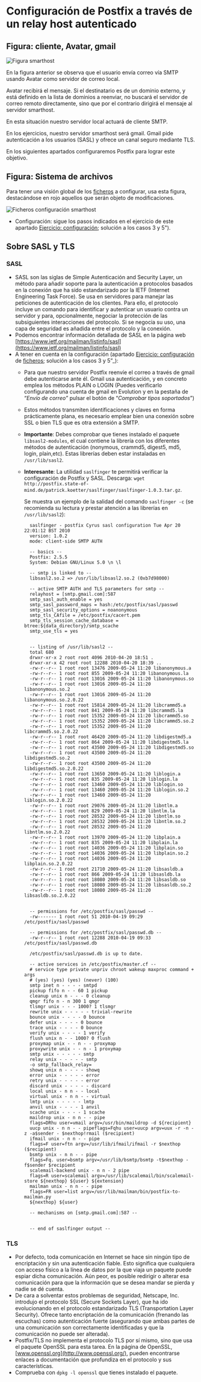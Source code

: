 # Configuración de Postfix a través de un relay host autenticado

## Figura: cliente, Avatar, gmail

![Figura smarthost](../img/Smarthost.jpeg "Figura smarthost")  

En la figura anterior se observa que el usuario envía correo vía SMTP usando Avatar como servidor de correo local.

Avatar recibirá el mensaje. Si el destinatario es de un dominio externo, y está definido en la lista de dominios a reenviar, no buscará el servidor de correo remoto directamente, sino que por el contrario dirigirá el mensaje al servidor smarthost.

En esta situación nuestro servidor local actuará de cliente SMTP.

En los ejercicios, nuestro servidor smarthost será gmail. Gmail pide autenticación a los usuarios (SASL) y ofrece un canal seguro mediante TLS.

En los siguientes apartados configuraremos Postfix para lograr este objetivo.

## Figura: Sistema de archivos

Para tener una visión global de los [ficheros](../doc/Ficheros.md) a configurar, usa esta figura, destacándose en rojo aquellos que serán objeto de modificaciones.

![Ficheros configuración smarthost](../img/FicherosSmarthost.jpeg "Ficheros configuración smarthost")  


* Configuración: sigue los pasos indicados en el ejercicio de este apartado [Ejercicio: configuración](../doc/Ejercicio_Configuracion.md); solución a los casos 3 y 5").
    
## Sobre SASL y TLS

### SASL
    
* SASL son las siglas de Simple Autenticación and Security Layer, un método para añadir soporte para la autenticación a protocolos basados en la conexión que ha sido estandarizado por la IETF (Internet Engineering Task Force). Se usa en servidores para manejar las peticiones de autenticación de los clientes. Para ello, el protocolo incluye un comando para identificar y autenticar un usuario contra un servidor y para, opcionalmente, negociar la protección de las subsiguientes interacciones del protocolo. Si se negocia su uso, una capa de seguridad es añadida entre el protocolo y la conexión.  
* Podemos encontrar información detallada de SASL en la página web [https://www.ietf.org/mailman/listinfo/sasl](https://www.ietf.org/mailman/listinfo/sasl)  
* A tener en cuenta en la configuración (apartado [Ejercicio: configuración](../doc/Ejercicio_Configuracion.md) de [ficheros](../doc/Ficheros.md); solución a los casos 3 y 5”_):
    * Para que nuestro servidor Postfix reenvíe el correo a través de gmail debe autenticarse ante él. Gmail usa autenticación, y en concreto emplea los métodos PLAIN o LOGIN (Puedes verificarlo configurando una cuenta de gmail en Evolution y en la pestaña de “_Envío de correo”_ pulsar el botón de “_Comprobar tipos soportados_”)
    * Estos métodos transmiten identificaciones y claves en forma prácticamente plana, es necesario emplear bien una conexión sobre SSL o bien TLS que es otra extensión a SMTP.
    * **Importante**: Debes comprobar que tienes instalado el paquete `libsasl2-modules`, el cual contiene la librería con los diferentes métodos de autenticación (nonymous, crammd5, digest5, md5, login, plain,etc). Estas librerías deben estar instaladas en `/usr/lib/sasl2`.
    * **Interesante**: La utilidad `saslfinger` te permitirá verificar la configuración de Postfix y SASL. Descarga: `wget http://postfix.state-of-mind.de/patrick.koetter/saslfinger/saslfinger-1.0.3.tar.gz`.

        Se muestra un ejemplo de la salidad del comando `saslfinger -c` (se recomienda su lectura y prestar atención a las librerías en `/usr/lib/sasl2`):
            
            saslfinger - postfix Cyrus sasl configuration Tue Apr 20 22:01:12 BST 2010  
            version: 1.0.2  
            mode: client-side SMTP AUTH  
              
            -- basics --  
            Postfix: 2.5.5  
            System: Debian GNU/Linux 5.0 \n \l  
              
            -- smtp is linked to --  
            libsasl2.so.2 => /usr/lib/libsasl2.so.2 (0xb7d98000)  
              
            -- active SMTP AUTH and TLS parameters for smtp --  
            relayhost = [smtp.gmail.com]:587  
            smtp_sasl_auth_enable = yes  
            smtp_sasl_password_maps = hash:/etc/postfix/sasl/passwd  
            smtp_sasl_security_options = noanonymous  
            smtp_tls_CAfile = /etc/postfix/cacert.pem  
            smtp_tls_session_cache_database = btree:${data_directory}/smtp_scache  
            smtp_use_tls = yes  
              
              
            -- listing of /usr/lib/sasl2 --  
            total 680  
            drwxr-xr-x 2 root root 4096 2010-04-20 18:51 .  
            drwxr-xr-x 42 root root 12288 2010-04-20 18:39 ..  
            -rw-r--r-- 1 root root 13476 2009-05-24 11:20 libanonymous.a  
            -rw-r--r-- 1 root root 855 2009-05-24 11:20 libanonymous.la  
            -rw-r--r-- 1 root root 13016 2009-05-24 11:20 libanonymous.so  
            -rw-r--r-- 1 root root 13016 2009-05-24 11:20 libanonymous.so.2  
            -rw-r--r-- 1 root root 13016 2009-05-24 11:20 libanonymous.so.2.0.22  
            -rw-r--r-- 1 root root 15814 2009-05-24 11:20 libcrammd5.a  
            -rw-r--r-- 1 root root 841 2009-05-24 11:20 libcrammd5.la  
            -rw-r--r-- 1 root root 15352 2009-05-24 11:20 libcrammd5.so  
            -rw-r--r-- 1 root root 15352 2009-05-24 11:20 libcrammd5.so.2  
            -rw-r--r-- 1 root root 15352 2009-05-24 11:20 libcrammd5.so.2.0.22  
            -rw-r--r-- 1 root root 46420 2009-05-24 11:20 libdigestmd5.a  
            -rw-r--r-- 1 root root 864 2009-05-24 11:20 libdigestmd5.la  
            -rw-r--r-- 1 root root 43500 2009-05-24 11:20 libdigestmd5.so  
            -rw-r--r-- 1 root root 43500 2009-05-24 11:20 libdigestmd5.so.2  
            -rw-r--r-- 1 root root 43500 2009-05-24 11:20 libdigestmd5.so.2.0.22  
            -rw-r--r-- 1 root root 13650 2009-05-24 11:20 liblogin.a  
            -rw-r--r-- 1 root root 835 2009-05-24 11:20 liblogin.la  
            -rw-r--r-- 1 root root 13460 2009-05-24 11:20 liblogin.so  
            -rw-r--r-- 1 root root 13460 2009-05-24 11:20 liblogin.so.2  
            -rw-r--r-- 1 root root 13460 2009-05-24 11:20 liblogin.so.2.0.22  
            -rw-r--r-- 1 root root 29076 2009-05-24 11:20 libntlm.a  
            -rw-r--r-- 1 root root 829 2009-05-24 11:20 libntlm.la  
            -rw-r--r-- 1 root root 28532 2009-05-24 11:20 libntlm.so  
            -rw-r--r-- 1 root root 28532 2009-05-24 11:20 libntlm.so.2  
            -rw-r--r-- 1 root root 28532 2009-05-24 11:20 libntlm.so.2.0.22  
            -rw-r--r-- 1 root root 13970 2009-05-24 11:20 libplain.a  
            -rw-r--r-- 1 root root 835 2009-05-24 11:20 libplain.la  
            -rw-r--r-- 1 root root 14036 2009-05-24 11:20 libplain.so  
            -rw-r--r-- 1 root root 14036 2009-05-24 11:20 libplain.so.2  
            -rw-r--r-- 1 root root 14036 2009-05-24 11:20 libplain.so.2.0.22  
            -rw-r--r-- 1 root root 21710 2009-05-24 11:20 libsasldb.a  
            -rw-r--r-- 1 root root 866 2009-05-24 11:20 libsasldb.la  
            -rw-r--r-- 1 root root 18080 2009-05-24 11:20 libsasldb.so  
            -rw-r--r-- 1 root root 18080 2009-05-24 11:20 libsasldb.so.2  
            -rw-r--r-- 1 root root 18080 2009-05-24 11:20 libsasldb.so.2.0.22  
              
              
            -- permissions for /etc/postfix/sasl/passwd --  
            -rw------- 1 root root 51 2010-04-19 09:29 /etc/postfix/sasl/passwd  
              
            -- permissions for /etc/postfix/sasl/passwd.db --  
            -rw-r--r-- 1 root root 12288 2010-04-19 09:33 /etc/postfix/sasl/passwd.db  
          
            /etc/postfix/sasl/passwd.db is up to date.  
              
            -- active services in /etc/postfix/master.cf --  
            # service type private unpriv chroot wakeup maxproc command + args  
            # (yes) (yes) (yes) (never) (100)  
            smtp inet n - - - - smtpd  
            pickup fifo n - - 60 1 pickup  
            cleanup unix n - - - 0 cleanup  
            qmgr fifo n - n 300 1 qmgr  
            tlsmgr unix - - - 1000? 1 tlsmgr  
            rewrite unix - - - - - trivial-rewrite  
            bounce unix - - - - 0 bounce  
            defer unix - - - - 0 bounce  
            trace unix - - - - 0 bounce  
            verify unix - - - - 1 verify  
            flush unix n - - 1000? 0 flush  
            proxymap unix - - n - - proxymap  
            proxywrite unix - - n - 1 proxymap  
            smtp unix - - - - - smtp  
            relay unix - - - - - smtp  
            -o smtp_fallback_relay=  
            showq unix n - - - - showq  
            error unix - - - - - error  
            retry unix - - - - - error  
            discard unix - - - - - discard  
            local unix - n n - - local  
            virtual unix - n n - - virtual  
            lmtp unix - - - - - lmtp  
            anvil unix - - - - 1 anvil  
            scache unix - - - - 1 scache  
            maildrop unix - n n - - pipe  
            flags=DRhu user=vmail argv=/usr/bin/maildrop -d ${recipient}  
            uucp unix - n n - - pipeflags=Fqhu user=uucp argv=uux -r -n -z -a$sender - $nexthop!rmail ($recipient)  
            ifmail unix - n n - - pipe  
            flags=F user=ftn argv=/usr/lib/ifmail/ifmail -r $nexthop ($recipient)  
            bsmtp unix - n n - - pipe  
            flags=Fq. user=bsmtp argv=/usr/lib/bsmtp/bsmtp -t$nexthop -f$sender $recipient  
            scalemail-backend unix - n n - 2 pipe  
            flags=R user=scalemail argv=/usr/lib/scalemail/bin/scalemail-store ${nexthop} ${user} ${extension}  
            mailman unix - n n - - pipe  
            flags=FR user=list argv=/usr/lib/mailman/bin/postfix-to-mailman.py  
            ${nexthop} ${user}  
              
            -- mechanisms on [smtp.gmail.com]:587 --  
              
              
            -- end of saslfinger output --  
              

### TLS
    
* Por defecto, toda comunicación en Internet se hace sin ningún tipo de encriptación y sin una autenticación fiable. Esto significa que cualquiera con acceso físico a la línea de datos por la que viaja un paquete puede espiar dicha comunicación. Aún peor, es posible redirigir o alterar esa comunicación para que la información que se desea mandar se pierda y nadie se dé cuenta.
* De cara a solventar estos problemas de seguridad, Netscape, Inc. introdujo el protocolo SSL (Secure Sockets Layer), que ha ido evolucionando en el protocolo estandarizado TLS (Transportation Layer Security). Ofrece tanto encriptación de la comunicación (frenando las escuchas) como autenticación fuerte (asegurando que ambas partes de una comunicación son correctamente identificadas y que la comunicación no puede ser alterada).
* Postfix/TLS no implementa el protocolo TLS por sí mismo, sino que usa el paquete OpenSSL para esta tarea. En la página de OpenSSL, [www.openssl.org](http://www.openssl.org/), pueden encontrarse enlaces a documentación que profundiza en el protocolo y sus características.
* Comprueba con `dpkg -l openssl` que tienes instalado el paquete.

